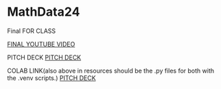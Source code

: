 # MathData24
Final FOR CLASS 

<a href="https://www.youtube.com/watch?v=zEVcOmiPk0w">FINAL YOUTUBE VIDEO</a>



PITCH DECK 
<a href="https://docs.google.com/presentation/d/1zykBUL-AuyML1hYbDlKlUPWBp9vIHKJhuWkBWc0CUbc/edit?usp=sharing">PITCH DECK</a>

COLAB LINK(also above in resources should be the .py files for both with the .venv scripts.)
<a href="https://colab.research.google.com/drive/1hGx9ltCrercqzQD_zLzKE5V36UGRgDfZ?usp=sharing">PITCH DECK</a>



